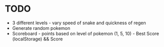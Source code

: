 TODO
========

* 3 different levels - vary speed of snake and quickness of regen
* Generate random pokemon
* Scoreboard - points based on level of pokemon (1, 5, 10) - Best Score (localStorage) && Score

